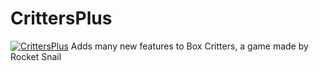 # CrittersPlus
[![CrittersPlus](https://api.boxcrittersmods.ga/button/https://github.com/boxcritters/CrittersPlus/raw/master/crittersplus)](https://boxcrittersmods.ga/mods/critters+/)
Adds many new features to Box Critters, a game made by Rocket Snail
